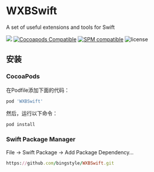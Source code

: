 # WXBSwift
A set of useful extensions and tools for Swift

![](https://img.shields.io/badge/language-swift-orange.svg)
[![Cocoapods Compatible](https://img.shields.io/cocoapods/v/WXBSwift.svg)](https://cocoapods.org/pods/WXBSwift)
[![SPM compatible](https://img.shields.io/badge/SPM-Compatible-brightgreen.svg?style=flat)](https://swift.org/package-manager/)
![license](https://img.shields.io/github/license/mashape/apistatus.svg)

## 安装
### CocoaPods

在Podfile添加下面的代码：

```ruby
pod 'WXBSwift'
```

然后，运行以下命令：

```ruby
pod install
```

### Swift Package Manager

File -> Swift Package -> Add Package Dependency…

```ruby
https://github.com/bingstyle/WXBSwift.git
```
